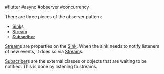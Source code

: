 #flutter #async #observer #concurrency 

There are three pieces of the observer pattern:
- [Sink](/techstack/flutter/Sink.md)s
- [Stream](/techstack/flutter/Stream.md)
- [Subscriber](/techstack/flutter/Subscriber)

[Stream](/techstack/flutter/Stream.md)s are properties on the [Sink](/techstack/flutter/Sink.md). When the sink needs to notify listeners of new events, it does so via [Stream](/techstack/flutter/Stream.md)s.

[Subscriber](/techstack/flutter/Subscriber)s are the external classes or objects that are waiting to be notified. This is done by listening to streams.